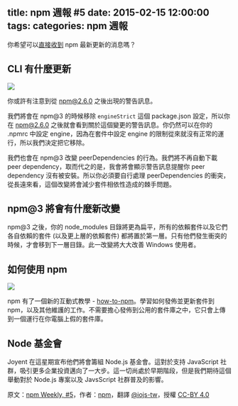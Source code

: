 title: npm 週報 #5
date: 2015-02-15 12:00:00
tags:
categories: npm 週報
---

你希望可以[直接收到](https://www.npmjs.com/npm-weekly) npm 最新更新的消息嗎？

## CLI 有什麼更新

![](http://media.tumblr.com/5702701b335f0738fc9497aec482cb42/tumblr_inline_njqav2FNuI1t68bpr.png)

你或許有注意到從 npm@2.6.0 之後出現的警告訊息。

我們將會在 npm@3 的時候移除 `engineStrict` 這個 package.json 設定，所以你在 npm@2.6.0 之後就會看到關於這個變更的警告訊息。你仍然可以在你的 .npmrc 中設定 engine，因為在套件中設定 engine 的限制從來就沒有正常的運行，所以我們決定把它移除。

我們也會在 npm@3 改變 peerDependencies 的行為。我們將不再自動下載 peer dependency，取而代之的是，我會將會顯示警告訊息提醒你 peer dependency 沒有被安裝。所以你必須要自行處理 peerDependencies 的衝突，從長遠來看，這個改變將會減少套件相依性造成的棘手問題。

## npm@3 將會有什麼新改變

npm@3 之後，你的 node_modules 目錄將更為扁平，所有的依賴套件以及它們各自依賴的套件 (以及更上層的依賴套件) 都將置於第一層。只有他們發生衝突的時候，才會移到下一層目錄。此一改變將大大改善 Windows 使用者。

## 如何使用 npm

![](http://media.tumblr.com/b3f53c6a6a8c7d5862a95fda7a94f7de/tumblr_inline_njqazvJorm1t68bpr.png)

npm 有了一個新的互動式教學 - [how-to-npm](https://www.npmjs.com/package/how-to-npm)。學習如何發佈並更新套件到 npm，以及其他維護的工作。不需要擔心發佈到公用的套件庫之中，它只會上傳到一個運行在你電腦上假的套件庫。

## Node 基金會

Joyent 在這星期宣布他們將會籌組 Node.js 基金會。這對於支持 JavaScript 社群，吸引更多企業投資邁向了一大步。這一切尚處於早期階段，但是我們期待這個舉動對於 Node.js 專案以及 JavsScript 社群普及的影響。


原文：[npm Weekly, #5](http://blog.npmjs.org/post/110924823920/npm-weekly-5)，作者：[npm](http://blog.npmjs.org/)，翻譯 [@iojs-tw](https://github.com/iojs/iojs-tw)，授權 [CC-BY 4.0](https://creativecommons.org/licenses/by/4.0/deed.zh_TW)
